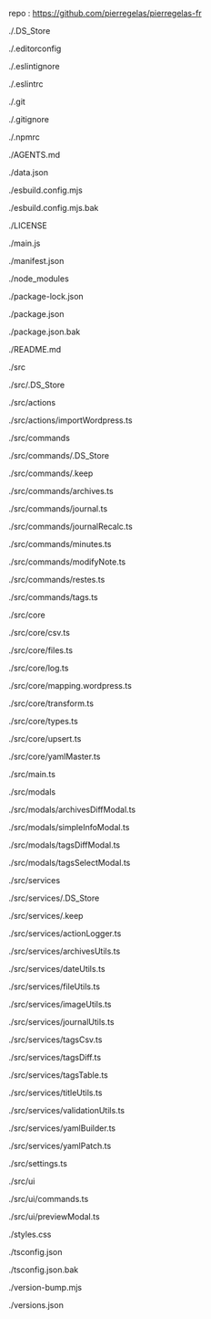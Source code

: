 repo : https://github.com/pierregelas/pierregelas-fr


./.DS_Store

./.editorconfig

./.eslintignore

./.eslintrc

./.git

./.gitignore

./.npmrc

./AGENTS.md

./data.json

./esbuild.config.mjs

./esbuild.config.mjs.bak

./LICENSE

./main.js

./manifest.json

./node_modules

./package-lock.json

./package.json

./package.json.bak

./README.md

./src

./src/.DS_Store

./src/actions

./src/actions/importWordpress.ts

./src/commands

./src/commands/.DS_Store

./src/commands/.keep

./src/commands/archives.ts

./src/commands/journal.ts

./src/commands/journalRecalc.ts

./src/commands/minutes.ts

./src/commands/modifyNote.ts

./src/commands/restes.ts

./src/commands/tags.ts

./src/core

./src/core/csv.ts

./src/core/files.ts

./src/core/log.ts

./src/core/mapping.wordpress.ts

./src/core/transform.ts

./src/core/types.ts

./src/core/upsert.ts

./src/core/yamlMaster.ts

./src/main.ts

./src/modals

./src/modals/archivesDiffModal.ts

./src/modals/simpleInfoModal.ts

./src/modals/tagsDiffModal.ts

./src/modals/tagsSelectModal.ts

./src/services

./src/services/.DS_Store

./src/services/.keep

./src/services/actionLogger.ts

./src/services/archivesUtils.ts

./src/services/dateUtils.ts

./src/services/fileUtils.ts

./src/services/imageUtils.ts

./src/services/journalUtils.ts

./src/services/tagsCsv.ts

./src/services/tagsDiff.ts

./src/services/tagsTable.ts

./src/services/titleUtils.ts

./src/services/validationUtils.ts

./src/services/yamlBuilder.ts

./src/services/yamlPatch.ts

./src/settings.ts

./src/ui

./src/ui/commands.ts

./src/ui/previewModal.ts

./styles.css

./tsconfig.json

./tsconfig.json.bak

./version-bump.mjs

./versions.json
